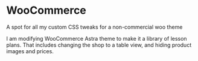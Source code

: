 # WooCommerce
A spot for all my custom CSS tweaks for a non-commercial woo theme

I am modifying WooCommerce Astra theme to make it a library of lesson plans. That includes changing the shop to a table view, and hiding product images and prices.
